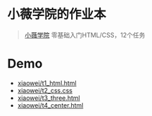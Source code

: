 # 小薇学院的作业本

> [小薇学院](http://ife.baidu.com/college/detail/id/9)
零基础入门HTML/CSS，12个任务

# Demo

- [xiaowei/t1_html.html](https://drkbl.com/ife/xiaowei/t1_html.html)
- [xiaowei/t2_css.css](https://drkbl.com/ife/xiaowei/t2_css.css)
- [xiaowei/t3_three.html](https://drkbl.com/ife/xiaowei/t3_three.html)
- [xiaowei/t4_center.html](https://drkbl.com/ife/xiaowei/t4_center.html)